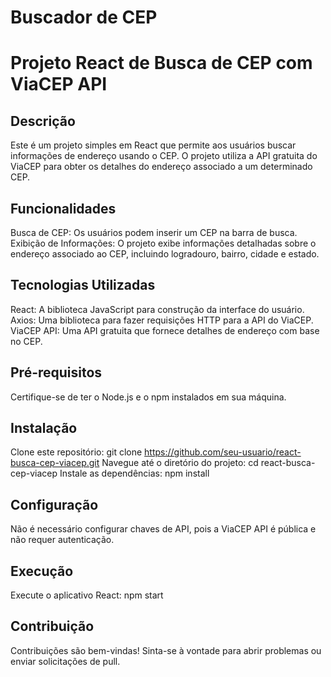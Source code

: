 # Buscador de CEP


# Projeto React de Busca de CEP com ViaCEP API
## Descrição
Este é um projeto simples em React que permite aos usuários buscar informações de endereço usando o CEP. O projeto utiliza a API gratuita do ViaCEP para obter os detalhes do endereço associado a um determinado CEP.

## Funcionalidades
Busca de CEP: Os usuários podem inserir um CEP na barra de busca.
Exibição de Informações: O projeto exibe informações detalhadas sobre o endereço associado ao CEP, incluindo logradouro, bairro, cidade e estado.

## Tecnologias Utilizadas
React: A biblioteca JavaScript para construção da interface do usuário.
Axios: Uma biblioteca para fazer requisições HTTP para a API do ViaCEP.
ViaCEP API: Uma API gratuita que fornece detalhes de endereço com base no CEP.

## Pré-requisitos
Certifique-se de ter o Node.js e o npm instalados em sua máquina.

## Instalação
Clone este repositório: git clone https://github.com/seu-usuario/react-busca-cep-viacep.git
Navegue até o diretório do projeto: cd react-busca-cep-viacep
Instale as dependências: npm install

## Configuração
Não é necessário configurar chaves de API, pois a ViaCEP API é pública e não requer autenticação.

## Execução
Execute o aplicativo React: npm start

## Contribuição
Contribuições são bem-vindas! Sinta-se à vontade para abrir problemas ou enviar solicitações de pull.